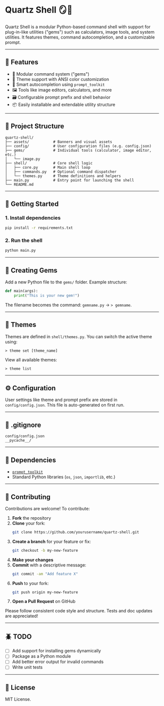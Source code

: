 # Quartz Shell 🪞🧠

Quartz Shell is a modular Python-based command shell with support for plug-in-like utilities ("gems") such as calculators, image tools, and system utilities. It features themes, command autocompletion, and a customizable prompt.

---

## 🔧 Features

- 🧱 Modular command system ("gems")
- 🎨 Theme support with ANSI color customization
- 🧠 Smart autocompletion using `prompt_toolkit`
- 🖼️ Tools like image editors, calculators, and more
- 🗃️ Configurable prompt prefix and shell behavior
- 📦 Easily installable and extendable utility structure

---

## 📁 Project Structure

```
quartz-shell/
├── assets/           # Banners and visual assets
├── config/           # User configuration files (e.g. config.json)
├── gems/             # Individual tools (calculator, image editor, etc.)
│   └── image.py
├── shell/            # Core shell logic
│   ├── core.py       # Main shell loop
│   ├── commands.py   # Optional command dispatcher
│   └── themes.py     # Theme definitions and helpers
├── main.py           # Entry point for launching the shell
└── README.md
```

---

## 🚀 Getting Started

### 1. Install dependencies

```bash
pip install -r requirements.txt
```

### 2. Run the shell

```bash
python main.py
```

---

## 💎 Creating Gems

Add a new Python file to the `gems/` folder. Example structure:

```python
def main(args):
    print("This is your new gem!")
```

The filename becomes the command: `gemname.py` → `> gemname`.

---

## 🎨 Themes

Themes are defined in `shell/themes.py`. You can switch the active theme using:

```
> theme set [theme_name]
```

View all available themes:

```
> theme list
```

---

## ⚙️ Configuration

User settings like theme and prompt prefix are stored in `config/config.json`. This file is auto-generated on first run.

---

## 📄 .gitignore

```
config/config.json
__pycache__/
```

---

## 🧠 Dependencies

- [`prompt_toolkit`](https://github.com/prompt-toolkit/python-prompt-toolkit)
- Standard Python libraries (`os`, `json`, `importlib`, etc.)

---

## 🤝 Contributing

Contributions are welcome! To contribute:

1. **Fork** the repository
2. **Clone** your fork:
   ```bash
   git clone https://github.com/yourusername/quartz-shell.git
   ```
3. **Create a branch** for your feature or fix:
   ```bash
   git checkout -b my-new-feature
   ```
4. **Make your changes**
5. **Commit** with a descriptive message:
   ```bash
   git commit -am "Add feature X"
   ```
6. **Push** to your fork:
   ```bash
   git push origin my-new-feature
   ```
7. **Open a Pull Request** on GitHub

Please follow consistent code style and structure. Tests and doc updates are appreciated!

---

## 🪲 TODO

- [ ] Add support for installing gems dynamically
- [ ] Package as a Python module
- [ ] Add better error output for invalid commands
- [ ] Write unit tests

---

## 📜 License

MIT License.
